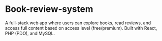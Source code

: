# Book-review-system
A full-stack web app where users can explore books, read reviews, and access full content based on access level (free/premium). Built with React, PHP (PDO), and MySQL.
